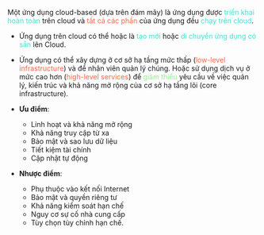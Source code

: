 Một ứng dụng cloud-based (dựa trên đám mây) là ứng dụng được <font style="color:Turquoise">triển khai hoàn toàn</font> trên cloud và <font style="color:Tomato">tất cả các phần</font> của ứng dụng đều <font style="color:Turquoise">chạy trên cloud</font>.

- Ứng dụng trên cloud có thể hoặc là <font style="color:Turquoise">tạo mới</font> hoặc <font  style="color:Turquoise">di chuyển ứng dụng có sẵn</font> lên Cloud.

- Ứng dụng có thể xây dựng ở cơ sở hạ tầng mức thấp (<font style="color:Tomato">low-level infrastructure</font>) và để nhân viên quản lý chúng. Hoặc sử dụng dịch vụ ở mức cao hơn (<font style="color:Tomato">high-level services</font>) để <font style="color:LightGreen">giảm thiểu</font> yêu cầu về việc quản lý, kiến trúc và khả năng mở rộng của cơ sở hạ tầng lõi (core infrastructure).
- **Ưu điểm**:
	- Linh hoạt và khả năng mở rộng
	- Khả năng truy cập từ xa
	- Bảo mật và sao lưu dữ liệu
	- Tiết kiệm tài chính
	- Cập nhật tự động
- **Nhược điểm**:
	- Phụ thuộc vào kết nối Internet
	- Bảo mật và quyền riêng tư
	- Khả năng kiểm soát hạn chế
	- Nguy cơ sự cố nhà cung cấp
	- Tùy chọn tùy chỉnh hạn chế.

